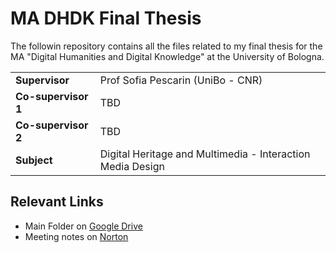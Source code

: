 # MA DHDK Final Thesis

The followin repository contains all the files related to my final thesis for the MA "Digital Humanities and Digital Knowledge" at the University of Bologna. 

<table>
<tr>
    <td><b>Supervisor</b></td>
    <td>Prof Sofia Pescarin (UniBo - CNR)</td>
</tr>
<tr>
    <td><b>Co-supervisor 1</b></td>
    <td>TBD</td>
</tr>
<tr>
    <td><b>Co-supervisor 2</b></td>
    <td>TBD</td>
</tr>
<tr>
    <td><b>Subject</b></td>
    <td>Digital Heritage and Multimedia - Interaction Media Design</td>
</tr>
</table>

## Relevant Links

- Main Folder on [Google Drive](https://drive.google.com/drive/u/0/folders/17ugat9U1_oqLrUnpZ9kt_WJoxvDhecUa)
- Meeting notes on [Norton](https://www.notion.so/MA-DHDK-Final-Thesis-abea273e2085456e83ca7e2190a7cd00)
